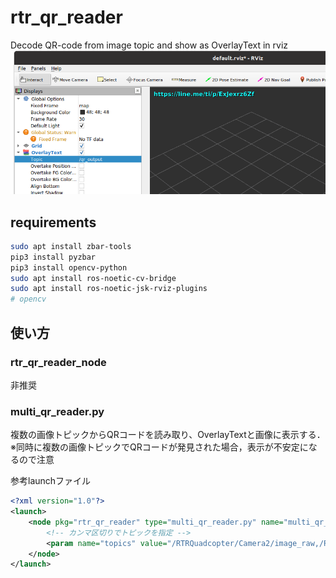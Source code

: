 # rtr_qr_reader
Decode QR-code from image topic and show as OverlayText in rviz
![](./resource/screenshot.png)
## requirements
~~~bash
sudo apt install zbar-tools
pip3 install pyzbar
pip3 install opencv-python
sudo apt install ros-noetic-cv-bridge
sudo apt install ros-noetic-jsk-rviz-plugins
# opencv
~~~
## 使い方
### rtr_qr_reader_node
非推奨
### multi_qr_reader.py
複数の画像トピックからQRコードを読み取り、OverlayTextと画像に表示する．
※同時に複数の画像トピックでQRコードが発見された場合，表示が不安定になるので注意

参考launchファイル
~~~xml
<?xml version="1.0"?>
<launch>
    <node pkg="rtr_qr_reader" type="multi_qr_reader.py" name="multi_qr_reader" output="screen">
        <!-- カンマ区切りでトピックを指定 -->
        <param name="topics" value="/RTRQuadcopter/Camera2/image_raw,/RTRQuadcopter/Camera3/image_raw"/>
    </node>
</launch>
~~~


